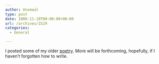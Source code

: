 ```yaml
---
author: Unxmaal
type: post
date: 2000-11-18T00:00:00+00:00
url: /archives/1529
categories:
  - General

---
```

I posted some of my older [poetry][1]. More will be forthcoming, hopefully, if I haven&#8217;t forgotten how to write.

 [1]: http://unxmaal.com/?poems.txt